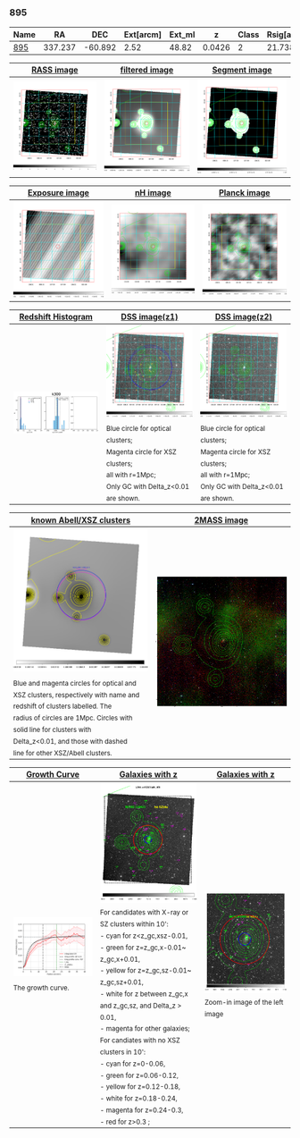 <div STYLE="page-break-after: always;"></div>

### 895

|Name          |RA          |DEC      | Ext[arcm] | Ext_ml | z    | Class| Rsig[arcmin] | CRsig[c/s] | CR500[c/s] | R500[Mpc] |L500[erg/s]|F500[erg/s/cm^2]| M500[Msun]|Tx[keV]|beta|GC(XSZ,Delta_z<0.01)| GC(OPT,Delta_z<0.01)|GC|alias|
|--------------|------------|------------|---|---|-----------|--------|------|------|----|----|----|----|----|----|----|----|----|----|---|
|[895](script/895.md)     | 337.237       | -60.892       | 2.52    | 48.82   | 0.0426 | 2   | 21.738 |0.245 |0.230 |0.650 |1.710e+43 |4.028e-12 |8.124e+13 |1.909 |0.699 |MCXC, |Wen, |MCXC, |k300|

|[RASS image](../image/895/895_img.pdf)|[filtered image](../image/895/895_fil.pdf)|[Segment image](../image/895/895_seg.pdf)|
|-------------------|--------------------|-------------------|
| <img src="../image/895/895_img.png" width="300">  | <img src="../image/895/895_fil.png" width="300">   | <img src="../image/895/895_seg.png" width="300">  |

|[Exposure image](../image/895/895_mex.pdf)| [nH image](../image/895/895_nh.pdf)| [Planck image](../image/895/895_p.pdf)|
|-------------------|--------------------|-------------------|
|<img src="../image/895/895_mex.png" width="300">   | <img src="../image/895/895_nh.png" width="300">    | <img src="../image/895/895_p.png" width="300"> |

|[Redshift Histogram](../image/895/895_zg.pdf) | [DSS image(z1)](../image/895/895_dss_z1.pdf)      |  [DSS image(z2)](../image/895/895_dss_z2.pdf)    |
|-------------------|--------------------|-------------------|
|<img src="../image/895/895_zg.png" width="300"> |<img src="../image/895/895_dss_z1.png" width="300"> <sub><br>Blue circle for optical clusters; <br>Magenta circle for XSZ clusters; <br>all with r=1Mpc; <br>Only GC with Delta_z<0.01 are shown. </sub>| <img src="../image/895/895_dss_z2.png" width="300"><sub><br>Blue circle for optical clusters; <br>Magenta circle for XSZ clusters; <br>all with r=1Mpc; <br>Only GC with Delta_z<0.01 are shown. </sub> |

|[known Abell/XSZ clusters](../image/895/895_m.pdf) | [2MASS image](../image/895/895_2mass.pdf)      |
|-------------------|-------------------|
|<img src=../image/895/895_m.png width="300"> <sub><br>Blue and magenta circles for optical and <br>XSZ clusters, respectively with name and <br>redshift of clusters labelled. The <br>radius of circles are 1Mpc. Circles with <br>solid line for clusters with <br>Delta_z<0.01, and those with dashed <br>line for other XSZ/Abell clusters.        </sub>|<img src="../image/895/895_2mass.png" width="300">  |

|[Growth Curve](../image/895/895_gca_all.png) |[Galaxies with z](../image/895/895_opt_ned.pdf) |[Galaxies with z](../image/895/895_opt_ned_zoom.pdf) |
|-------------------|-------------------|-------------------|
| <img src="../image/895/895_gca_all.png" width="300"> <sub><br>The growth curve.</sub>| <img src=../image/895/895_opt_ned.png width="300"> <br><sub> For candidates with X-ray or SZ clusters within 10': <br> - cyan for z<z_gc,xsz-0.01, <br> - green for z=z_gc,x-0.01~ z_gc,x+0.01, <br> - yellow for z=z_gc,sz-0.01~ z_gc,sz+0.01, <br> - white for z between z_gc,x and z_gc,sz, and Delta_z > 0.01, <br> - magenta for other galaxies; <br>For candiates with no XSZ clusters in 10': <br> - cyan for z=0-0.06, <br> - green for z=0.06-0.12, <br> - yellow for z=0.12-0.18, <br> - white for z=0.18-0.24, <br> - magenta for z=0.24-0.3, <br> - red for z>0.3 ;  </sub>|<img src=../image/895/895_opt_ned_zoom.png width="300">  <br><sub> Zoom-in image of the left image</sub>|





